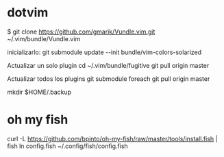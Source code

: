 dotvim
======

$ git clone https://github.com/gmarik/Vundle.vim.git ~/.vim/bundle/Vundle.vim

inicializarlo:
git submodule update --init bundle/vim-colors-solarized

Actualizar un solo plugin
cd ~/.vim/bundle/fugitive
git pull origin master

Actualizar todos los plugins
git submodule foreach git pull origin master

mkdir $HOME/.backup


oh my fish
=====
curl -L https://github.com/bpinto/oh-my-fish/raw/master/tools/install.fish | fish
ln config.fish  ~/.config/fish/config.fish
